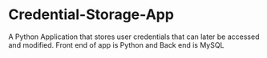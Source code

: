 # Credential-Storage-App
A Python Application that stores user credentials that can later be accessed and modified. Front end of app is Python and Back end is MySQL
